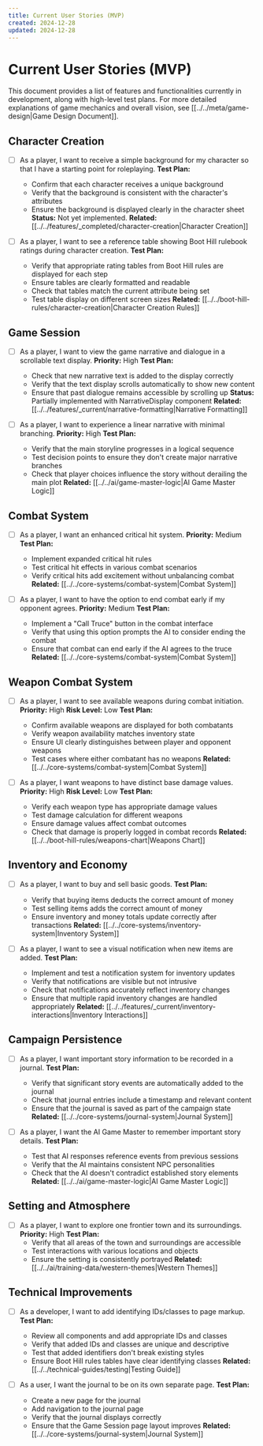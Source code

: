 ```yaml
---
title: Current User Stories (MVP)
created: 2024-12-28
updated: 2024-12-28
---
```


# Current User Stories (MVP)

This document provides a list of features and functionalities currently in development, along with high-level test plans. For more detailed explanations of game mechanics and overall vision, see [[../../meta/game-design|Game Design Document]].

## Character Creation

- [ ] As a player, I want to receive a simple background for my character so that I have a starting point for roleplaying.
  **Test Plan:**
  - Confirm that each character receives a unique background
  - Verify that the background is consistent with the character's attributes
  - Ensure the background is displayed clearly in the character sheet
  **Status:** Not yet implemented.
  **Related:** [[../../features/_completed/character-creation|Character Creation]]

- [ ] As a player, I want to see a reference table showing Boot Hill rulebook ratings during character creation.
  **Test Plan:**
  - Verify that appropriate rating tables from Boot Hill rules are displayed for each step
  - Ensure tables are clearly formatted and readable
  - Check that tables match the current attribute being set
  - Test table display on different screen sizes
  **Related:** [[../../boot-hill-rules/character-creation|Character Creation Rules]]


## Game Session

- [ ] As a player, I want to view the game narrative and dialogue in a scrollable text display.
  **Priority:** High
  **Test Plan:**
  - Check that new narrative text is added to the display correctly
  - Verify that the text display scrolls automatically to show new content
  - Ensure that past dialogue remains accessible by scrolling up
  **Status:** Partially implemented with NarrativeDisplay component
  **Related:** [[../../features/_current/narrative-formatting|Narrative Formatting]]

- [ ] As a player, I want to experience a linear narrative with minimal branching.
  **Priority:** High
  **Test Plan:**
  - Verify that the main storyline progresses in a logical sequence
  - Test decision points to ensure they don't create major narrative branches
  - Check that player choices influence the story without derailing the main plot
  **Related:** [[../../ai/game-master-logic|AI Game Master Logic]]

## Combat System

- [ ] As a player, I want an enhanced critical hit system.
  **Priority:** Medium
  **Test Plan:**
  - Implement expanded critical hit rules
  - Test critical hit effects in various combat scenarios
  - Verify critical hits add excitement without unbalancing combat
  **Related:** [[../../core-systems/combat-system|Combat System]]

- [ ] As a player, I want to have the option to end combat early if my opponent agrees.
  **Priority:** Medium
  **Test Plan:**
  - Implement a "Call Truce" button in the combat interface
  - Verify that using this option prompts the AI to consider ending the combat
  - Ensure that combat can end early if the AI agrees to the truce
  **Related:** [[../../core-systems/combat-system|Combat System]]


## Weapon Combat System

- [ ] As a player, I want to see available weapons during combat initiation.
  **Priority:** High
  **Risk Level:** Low
  **Test Plan:**
  - Confirm available weapons are displayed for both combatants
  - Verify weapon availability matches inventory state
  - Ensure UI clearly distinguishes between player and opponent weapons
  - Test cases where either combatant has no weapons
  **Related:** [[../../core-systems/combat-system|Combat System]]

- [ ] As a player, I want weapons to have distinct base damage values.
  **Priority:** High
  **Risk Level:** Low
  **Test Plan:**
  - Verify each weapon type has appropriate damage values
  - Test damage calculation for different weapons
  - Ensure damage values affect combat outcomes
  - Check that damage is properly logged in combat records
  **Related:** [[../../boot-hill-rules/weapons-chart|Weapons Chart]]

## Inventory and Economy

- [ ] As a player, I want to buy and sell basic goods.
  **Test Plan:**
  - Verify that buying items deducts the correct amount of money
  - Test selling items adds the correct amount of money
  - Ensure inventory and money totals update correctly after transactions
  **Related:** [[../../core-systems/inventory-system|Inventory System]]

- [ ] As a player, I want to see a visual notification when new items are added.
  **Test Plan:**
  - Implement and test a notification system for inventory updates
  - Verify that notifications are visible but not intrusive
  - Check that notifications accurately reflect inventory changes
  - Ensure that multiple rapid inventory changes are handled appropriately
  **Related:** [[../../features/_current/inventory-interactions|Inventory Interactions]]

## Campaign Persistence

- [ ] As a player, I want important story information to be recorded in a journal.
  **Test Plan:**
  - Verify that significant story events are automatically added to the journal
  - Check that journal entries include a timestamp and relevant content
  - Ensure that the journal is saved as part of the campaign state
  **Related:** [[../../core-systems/journal-system|Journal System]]

- [ ] As a player, I want the AI Game Master to remember important story details.
  **Test Plan:**
  - Test that AI responses reference events from previous sessions
  - Verify that the AI maintains consistent NPC personalities
  - Check that the AI doesn't contradict established story elements
  **Related:** [[../../ai/game-master-logic|AI Game Master Logic]]

## Setting and Atmosphere

- [ ] As a player, I want to explore one frontier town and its surroundings.
  **Priority:** High
  **Test Plan:**
  - Verify that all areas of the town and surroundings are accessible
  - Test interactions with various locations and objects
  - Ensure the setting is consistently portrayed
  **Related:** [[../../ai/training-data/western-themes|Western Themes]]

## Technical Improvements

- [ ] As a developer, I want to add identifying IDs/classes to page markup.
  **Test Plan:**
  - Review all components and add appropriate IDs and classes
  - Verify that added IDs and classes are unique and descriptive
  - Test that added identifiers don't break existing styles
  - Ensure Boot Hill rules tables have clear identifying classes
  **Related:** [[../../technical-guides/testing|Testing Guide]]

- [ ] As a user, I want the journal to be on its own separate page.
  **Test Plan:**
  - Create a new page for the journal
  - Add navigation to the journal page
  - Verify that the journal displays correctly
  - Ensure that the Game Session page layout improves
  **Related:** [[../../core-systems/journal-system|Journal System]]
